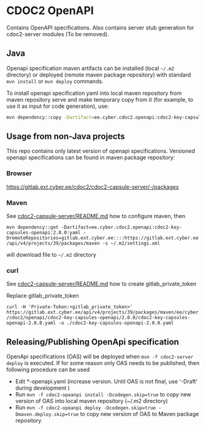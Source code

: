 # CDOC2 OpenAPI

Contains OpenAPI specifications. Also contains server stub generation for cdoc2-server modules (To be removed).

## Java

Openapi specification maven artifacts can be installed (local `~/.m2` directory) or deployed 
(remote maven package repository) with standard `mvn install` or `mvn deploy` commands. 

To install openapi specification yaml into local maven repository from maven repository serve and 
make temporary copy from it (for example, to use it as input for code generation), use:
```bash
mvn dependency::copy -Dartifact=ee.cyber.cdoc2.openapi:cdoc2-key-capsules-openapi:2.0.0:yaml -DoutputDirectory=./target/openapi
```


## Usage from non-Java projects

This repo contains only latest version of openapi specifications. Versioned openapi specifications 
can be found in maven package repository:

### Browser

https://gitlab.ext.cyber.ee/cdoc2/cdoc2-capsule-server/-/packages

### Maven

See [cdoc2-capsule-server/README.md](../README.md) how to configure maven, then

`mvn dependency::get -Dartifact=ee.cyber.cdoc2.openapi:cdoc2-key-capsules-openapi:2.0.0:yaml -DremoteRepositories=gitlab.ext.cyber.ee::::https://gitlab.ext.cyber.ee/api/v4/projects/39/packages/maven -s ~/.m2/settings.xml`

will download file to `~/.m2` directory

### curl
See [cdoc2-capsule-server/README.md](../README.md) how to create gitlab_private_token

Replace gitlab_private_token

`curl -H 'Private-Token:<gitlab_private_token>' https://gitlab.ext.cyber.ee/api/v4/projects/39/packages/maven/ee/cyber/cdoc2/openapi/cdoc2-key-capsules-openapi/2.0.0/cdoc2-key-capsules-openapi-2.0.0.yaml -o ./cdoc2-key-capsules-openapi-2.0.0.yaml`

## Releasing/Publishing OpenApi specification

OpenApi specifications (OAS) will be deployed when `mvn -f cdoc2-server deploy` is executed. If for some
reason only OAS needs to be published, then following procedure can be used

* Edit *-openapi.yaml (increase version. Until OAS is not final, use '-Draft' during development )
* Run `mvn -f cdoc2-opeanpi install -Dcodegen.skip=true` to copy new version of OAS into local maven repository (~/.m2 directory)
* Run `mvn -f cdoc2-opeanpi deploy -Dcodegen.skip=true -Dmaven.deploy.skip=true` to copy new version of OAS to Maven package repository



